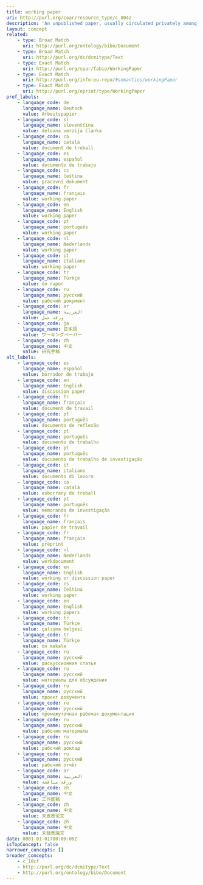 ```yaml
---
title: working paper
uri: http://purl.org/coar/resource_type/c_8042
description: 'An unpublished paper, usually circulated privately among a small group of peers, to provide information or with a request for comments or editorial improvement. (source: fabio)'
layout: concept
related:
    - type: Broad Match
      uri: http://purl.org/ontology/bibo/Document
    - type: Broad Match
      uri: http://purl.org/dc/dcmitype/Text
    - type: Exact Match
      uri: http://purl.org/spar/fabio/WorkingPaper
    - type: Exact Match
      uri: http://purl.org/info:eu-repo/#semantics/workingPaper
    - type: Exact Match
      uri: http://purl.org/eprint/type/WorkingPaper
pref_labels:
    - language_code: de
      language_name: Deutsch
      value: Arbeitspapier
    - language_code: sl
      language_name: slovenščina
      value: delovna verzija članka
    - language_code: ca
      language_name: català
      value: document de treball
    - language_code: es
      language_name: español
      value: documento de trabajo
    - language_code: cs
      language_name: čeština
      value: pracovní dokument
    - language_code: fr
      language_name: français
      value: working paper
    - language_code: en
      language_name: English
      value: working paper
    - language_code: pt
      language_name: português
      value: working paper
    - language_code: nl
      language_name: Nederlands
      value: working paper
    - language_code: it
      language_name: italiano
      value: working paper
    - language_code: tr
      language_name: Türkçe
      value: ön rapor
    - language_code: ru
      language_name: русский
      value: рабочий документ
    - language_code: ar
      language_name: العربية
      value: ورقة عمل
    - language_code: ja
      language_name: 日本語
      value: ワーキングペーパー
    - language_code: zh
      language_name: 中文
      value: 研究手稿
alt_labels:
    - language_code: es
      language_name: español
      value: borrador de trabajo
    - language_code: en
      language_name: English
      value: discussion paper
    - language_code: fr
      language_name: français
      value: document de travail
    - language_code: pt
      language_name: português
      value: documento de reflexão
    - language_code: pt
      language_name: português
      value: documento de trabalho
    - language_code: pt
      language_name: português
      value: documento de trabalho de investigação
    - language_code: it
      language_name: italiano
      value: documento di lavoro
    - language_code: ca
      language_name: català
      value: esborrany de treball
    - language_code: pt
      language_name: português
      value: memorando de investigação
    - language_code: fr
      language_name: français
      value: papier de travail
    - language_code: fr
      language_name: français
      value: préprint
    - language_code: nl
      language_name: Nederlands
      value: werkdocument
    - language_code: en
      language_name: English
      value: working or discussion paper
    - language_code: cs
      language_name: čeština
      value: working paper
    - language_code: en
      language_name: English
      value: working papers
    - language_code: tr
      language_name: Türkçe
      value: çalışma belgesi
    - language_code: tr
      language_name: Türkçe
      value: ön makale
    - language_code: ru
      language_name: русский
      value: дискуссионная статья
    - language_code: ru
      language_name: русский
      value: материалы для обсуждения
    - language_code: ru
      language_name: русский
      value: проект документа
    - language_code: ru
      language_name: русский
      value: промежуточная рабочая документация
    - language_code: ru
      language_name: русский
      value: рабочие материалы
    - language_code: ru
      language_name: русский
      value: рабочий доклад
    - language_code: ru
      language_name: русский
      value: рабочий отчёт
    - language_code: ar
      language_name: العربية
      value: ورقة مناقشة
    - language_code: zh
      language_name: 中文
      value: 工作底稿
    - language_code: zh
      language_name: 中文
      value: 未发表论文
    - language_code: zh
      language_name: 中文
      value: 未發表論文
date: 0001-01-01T00:00:00Z
isTopConcept: false
narrower_concepts: []
broader_concepts:
    - c_18cf
    - http://purl.org/dc/dcmitype/Text
    - http://purl.org/ontology/bibo/Document
---
```


